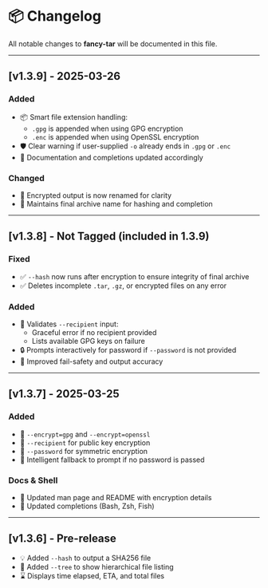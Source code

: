 # 📦 Changelog

All notable changes to **fancy-tar** will be documented in this file.

---

## [v1.3.9] - 2025-03-26

### Added
- 📦 Smart file extension handling:
  - `.gpg` is appended when using GPG encryption
  - `.enc` is appended when using OpenSSL encryption
- 🛡 Clear warning if user-supplied `-o` already ends in `.gpg` or `.enc`
- 📘 Documentation and completions updated accordingly

### Changed
- 🔐 Encrypted output is now renamed for clarity
- 🔄 Maintains final archive name for hashing and completion

---

## [v1.3.8] - Not Tagged (included in 1.3.9)

### Fixed
- ✅ `--hash` now runs after encryption to ensure integrity of final archive
- ✅ Deletes incomplete `.tar`, `.gz`, or encrypted files on any error

### Added
- 🧠 Validates `--recipient` input:
  - Graceful error if no recipient provided
  - Lists available GPG keys on failure
- 🔒 Prompts interactively for password if `--password` is not provided
- 🧼 Improved fail-safety and output accuracy

---

## [v1.3.7] - 2025-03-25

### Added
- 🔐 `--encrypt=gpg` and `--encrypt=openssl`
- 🔐 `--recipient` for public key encryption
- 🔑 `--password` for symmetric encryption
- 🧠 Intelligent fallback to prompt if no password is passed

### Docs & Shell
- 📘 Updated man page and README with encryption details
- 🐚 Updated completions (Bash, Zsh, Fish)

---

## [v1.3.6] - Pre-release

- 💡 Added `--hash` to output a SHA256 file
- 🌳 Added `--tree` to show hierarchical file listing
- ⌛ Displays time elapsed, ETA, and total files
